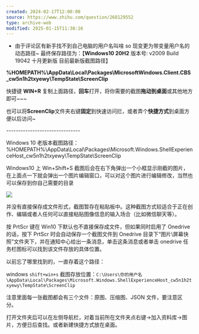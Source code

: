 ```yaml
---
created: 2024-02-17T12:00:00
source: https://www.zhihu.com/question/268129552
type: archive-web
modified: 2025-01-15T11:38:16
---
```


- 由于评论区有新手找不到自己电脑的用户名叫啥 so 现变更为带变量用户名的动态路径~ 最终保存路径为：【**Windows10 20H2** 版本号: v2009 Build 19042 十月更新版 目前最新版截图路径】

**%HOMEPATH%\\AppData\\Local\\Packages\\MicrosoftWindows.Client.CBS\_cw5n1h2txyewy\\TempState\\ScreenClip**

快捷键 **WIN+R** 复制上面路径，**回车**打开，将你需要的截图**拖动到桌面**或其他地方即可~~~

也可以将**ScreenClip**文件夹右键**固定**到快速访问拦，或者弄个**快捷方式**到桌面方便以后访问~

\-------------------------------

Windows 10 老版本截图路径：%HOMEPATH%\\AppData\\Local\\Packages\\Microsoft.Windows.ShellExperienceHost\_cw5n1h2txyewy\\TempState\\ScreenClip

Windows10 上 Win+Shift+S 截图后会在右下角弹出一个小框显示刚截的图片，在上面点一下就会弹出一个图片编辑窗口，可以对这个图片进行编辑修改，当然也可以保存到你自己需要的目录

![](assets/2024/1001/v2-a1484b5241616c91ed0488e49f73ebf1_720w.jpg)

并没有直接保存成文件形式，截图暂存在粘贴板中。这种截图方式较适合于正在创作、编辑或者人任何可以直接粘贴图像信息的输入场合（比如微信聊天等）。

按 PrtScr 键在 Win10 下默认也不直接保存成文件，但如果同时启用了 Onedrive 的话，按下 PrtScr 时会自动保存一个截图文件到 Onedrive 目录下“图片\\屏幕快照”文件夹下，并在通知中心给出一条消息，单击这条消息或者单击 onedrive 任务栏图标可以找到该文件存放的具体位置。

以前忘了哪里找到的，一直存着这个路径：

windows `shift+win+s` 截图存放位置：`C:\Users\你的用户名\AppData\Local\Packages\Microsoft.Windows.ShellExperienceHost_cw5n1h2txyewy\TempState\ScreenClip`

注意里面每一张截图都会有三个文件：原图、压缩图、JSON 文件，要注意区分。

打开文件夹后可以在左侧导航栏，对着当前所在文件夹点右键→加入资料库→图片，方便日后查找。或者新建快捷方式放在桌面。
